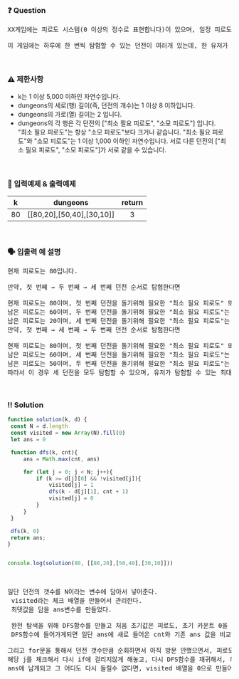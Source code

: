  ### ❓ Question

 <pre>XX게임에는 피로도 시스템(0 이상의 정수로 표현합니다)이 있으며, 일정 피로도를 사용해서 던전을 탐험할 수 있습니다. 이때, 각 던전마다 탐험을 시작하기 위해 필요한 "최소 필요 피로도"와 던전 탐험을 마쳤을 때 소모되는 "소모 피로도"가 있습니다. "최소 필요 피로도"는 해당 던전을 탐험하기 위해 가지고 있어야 하는 최소한의 피로도를 나타내며, "소모 피로도"는 던전을 탐험한 후 소모되는 피로도를 나타냅니다. 예를 들어 "최소 필요 피로도"가 80, "소모 피로도"가 20인 던전을 탐험하기 위해서는 유저의 현재 남은 피로도는 80 이상 이어야 하며, 던전을 탐험한 후에는 피로도 20이 소모됩니다.

이 게임에는 하루에 한 번씩 탐험할 수 있는 던전이 여러개 있는데, 한 유저가 오늘 이 던전들을 최대한 많이 탐험하려 합니다. 유저의 현재 피로도 k와 각 던전별 "최소 필요 피로도", "소모 피로도"가 담긴 2차원 배열 dungeons 가 매개변수로 주어질 때, 유저가 탐험할수 있는 최대 던전 수를 return 하도록 solution 함수를 완성해주세요.</pre>
 
<br>

### ⚠️ 제한사항

<ul>
  <li>k는 1 이상 5,000 이하인 자연수입니다.</li>
  <li>dungeons의 세로(행) 길이(즉, 던전의 개수)는 1 이상 8 이하입니다.</li>
<li>dungeons의 가로(열) 길이는 2 입니다.</li>
<li>dungeons의 각 행은 각 던전의 ["최소 필요 피로도", "소모 피로도"] 입니다.</li>
"최소 필요 피로도"는 항상 "소모 피로도"보다 크거나 같습니다.
"최소 필요 피로도"와 "소모 피로도"는 1 이상 1,000 이하인 자연수입니다.
서로 다른 던전의 ["최소 필요 피로도", "소모 피로도"]가 서로 같을 수 있습니다.
</ul>

<br>

### 🔢 입력예제 & 출력예제

|k|dungeons|return|
|:-:|:-:|:-:|
|80|[[80,20],[50,40],[30,10]]|3

<br>

### 🗣 입출력 예 설명

<pre>현재 피로도는 80입니다.

만약, 첫 번째 → 두 번째 → 세 번째 던전 순서로 탐험한다면

현재 피로도는 80이며, 첫 번째 던전을 돌기위해 필요한 "최소 필요 피로도" 또한 80이므로, 첫 번째 던전을 탐험할 수 있습니다. 첫 번째 던전의 "소모 피로도"는 20이므로, 던전을 탐험한 후 남은 피로도는 60입니다.
남은 피로도는 60이며, 두 번째 던전을 돌기위해 필요한 "최소 필요 피로도"는 50이므로, 두 번째 던전을 탐험할 수 있습니다. 두 번째 던전의 "소모 피로도"는 40이므로, 던전을 탐험한 후 남은 피로도는 20입니다.
남은 피로도는 20이며, 세 번째 던전을 돌기위해 필요한 "최소 필요 피로도"는 30입니다. 따라서 세 번째 던전은 탐험할 수 없습니다.
만약, 첫 번째 → 세 번째 → 두 번째 던전 순서로 탐험한다면

현재 피로도는 80이며, 첫 번째 던전을 돌기위해 필요한 "최소 필요 피로도" 또한 80이므로, 첫 번째 던전을 탐험할 수 있습니다. 첫 번째 던전의 "소모 피로도"는 20이므로, 던전을 탐험한 후 남은 피로도는 60입니다.
남은 피로도는 60이며, 세 번째 던전을 돌기위해 필요한 "최소 필요 피로도"는 30이므로, 세 번째 던전을 탐험할 수 있습니다. 세 번째 던전의 "소모 피로도"는 10이므로, 던전을 탐험한 후 남은 피로도는 50입니다.
남은 피로도는 50이며, 두 번째 던전을 돌기위해 필요한 "최소 필요 피로도"는 50이므로, 두 번째 던전을 탐험할 수 있습니다. 두 번째 던전의 "소모 피로도"는 40이므로, 던전을 탐험한 후 남은 피로도는 10입니다.
따라서 이 경우 세 던전을 모두 탐험할 수 있으며, 유저가 탐험할 수 있는 최대 던전 수는 3입니다.</pre>

 <br>

 ### ‼️ Solution

 ```javascript
function solution(k, d) {
  const N = d.length
  const visited = new Array(N).fill(0)
  let ans = 0

  function dfs(k, cnt){
      ans = Math.max(cnt, ans)

      for (let j = 0; j < N; j++){
          if (k >= d[j][0] && !visited[j]){
              visited[j] = 1
              dfs(k - d[j][1], cnt + 1)
              visited[j] = 0
          }
      }
  }

  dfs(k, 0)
  return ans;
}


console.log(solution(80, [[80,20],[50,40],[30,10]]))
 ```
<br>


 <pre>일단 던전의 갯수를 N이라는 변수에 담아서 넣어준다.
 visited라는 체크 배열을 만들어서 관리한다.
 최댓값을 담을 ans변수를 만들었다.
 
 완전 탐색을 위해 DFS함수를 만들고 처음 초기값은 피로도, 초기 카운트 0을 집어넣어준다.
 DFS함수에 들어가게되면 일단 ans에 새로 들어온 cnt와 기존 ans 값을 비교해서 더 높은 값을 갱신한다.

그리고 for문을 통해서 던전 갯수만큼 순회하면서 아직 방문 안했으면서, 피로도가 감당이 되면, 
해당 j를 체크해서 다시 if에 걸리지않게 해놓고, 다시 DFS함수를 재귀해서, 최대한 많이 버틴 cnt가 결국엔
ans에 남게되고 그 어디도 다시 들릴수 없다면, visited 배열을 0으로 만들어준다.</pre>
